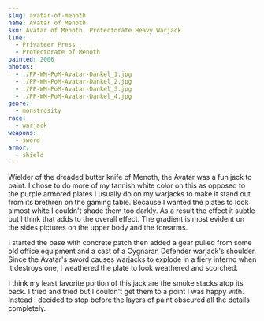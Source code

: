 ```yaml
---
slug: avatar-of-menoth
name: Avatar of Menoth
sku: Avatar of Menoth, Protectorate Heavy Warjack
line:
  - Privateer Press
  - Protectorate of Menoth
painted: 2006
photos:
  - ./PP-WM-PoM-Avatar-Dankel_1.jpg
  - ./PP-WM-PoM-Avatar-Dankel_2.jpg
  - ./PP-WM-PoM-Avatar-Dankel_3.jpg
  - ./PP-WM-PoM-Avatar-Dankel_4.jpg
genre:
  - monstrosity
race:
  - warjack
weapons:
  - sword
armor:
  - shield
---
```


Wielder of the dreaded butter knife of Menoth, the Avatar was a fun jack to paint. I chose to do more of my tannish white color on this as opposed to the purple armored plates I usually do on my warjacks to make it stand out from its brethren on the gaming table. Because I wanted the plates to look almost white I couldn't shade them too darkly. As a result the effect it subtle but I think that adds to the overall effect. The gradient is most evident on the sides pictures on the upper body and the forearms.

I started the base with concrete patch then added a gear pulled from some old office equipment and a cast of a Cygnaran Defender warjack's shoulder. Since the Avatar's sword causes warjacks to explode in a fiery inferno when it destroys one, I weathered the plate to look weathered and scorched.

I think my least favorite portion of this jack are the smoke stacks atop its back. I tried and tried but I couldn't get them to a point I was happy with. Instead I decided to stop before the layers of paint obscured all the details completely.

